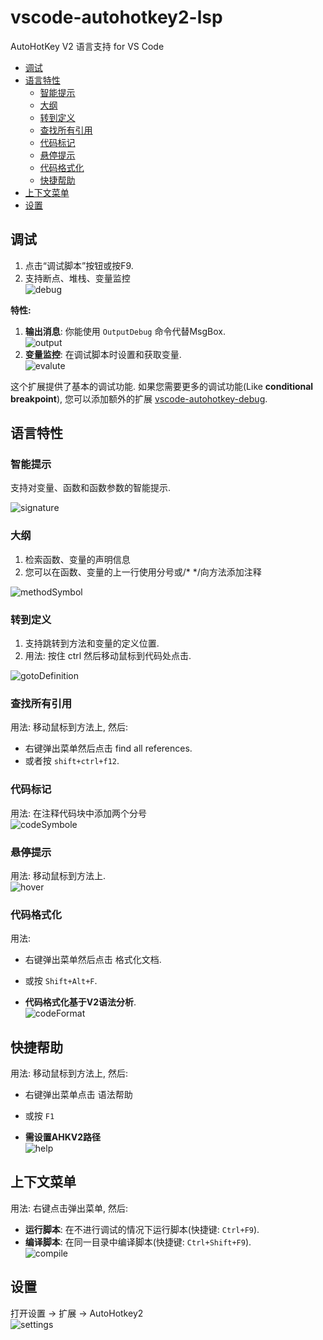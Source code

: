# vscode-autohotkey2-lsp

AutoHotKey V2 语言支持 for VS Code
  - [调试](#调试)
  - [语言特性](#语言特性)
    - [智能提示](#智能提示)
    - [大纲](#大纲)
    - [转到定义](#转到定义)
    - [查找所有引用](#查找所有引用)
    - [代码标记](#代码标记)
    - [悬停提示](#悬停提示)
    - [代码格式化](#代码格式化)
    - [快捷帮助](#快捷帮助)
  - [上下文菜单](#上下文菜单)
  - [设置](#设置)

## 调试
1. 点击“调试脚本”按钮或按F9.  
2. 支持断点、堆栈、变量监控  
![debug](https://gitee.com/orz707/vscode-autohotkey2-lsp/blob/master/pic/debug.gif)

**特性:**
1. **输出消息**: 你能使用 `OutputDebug` 命令代替MsgBox.  
![output](https://gitee.com/orz707/vscode-autohotkey2-lsp/blob/master/pic/output.jpg)
2. **变量监控**: 在调试脚本时设置和获取变量.  
![evalute](https://gitee.com/orz707/vscode-autohotkey2-lsp/blob/master/pic/evalute.jpg)

这个扩展提供了基本的调试功能. 如果您需要更多的调试功能(Like **conditional breakpoint**), 您可以添加额外的扩展 [vscode-autohotkey-debug](https://marketplace.visualstudio.com/items?itemName=zero-plusplus.vscode-autohotkey-debug).

## 语言特性

### 智能提示

支持对变量、函数和函数参数的智能提示.

![signature](https://gitee.com/orz707/vscode-autohotkey2-lsp/blob/master/pic/signature.gif)

### 大纲
1. 检索函数、变量的声明信息
2. 您可以在函数、变量的上一行使用分号或/* */向方法添加注释  

![methodSymbol](https://gitee.com/orz707/vscode-autohotkey2-lsp/blob/master/pic/methodSymbol.jpg)

### 转到定义

1. 支持跳转到方法和变量的定义位置.  
2. 用法: 按住 ctrl 然后移动鼠标到代码处点击.  

![gotoDefinition](https://gitee.com/orz707/vscode-autohotkey2-lsp/blob/master/pic/gotoDefinition.jpg)

### 查找所有引用

用法: 移动鼠标到方法上, 然后:  
- 右键弹出菜单然后点击 find all references.  
- 或者按 `shift+ctrl+f12`.  

### 代码标记

用法: 在注释代码块中添加两个分号  
![codeSymbole](https://gitee.com/orz707/vscode-autohotkey2-lsp/blob/master/pic/codeSymbol.jpg)

### 悬停提示  

用法: 移动鼠标到方法上.  
![hover](https://gitee.com/orz707/vscode-autohotkey2-lsp/blob/master/pic/hover.png)

### 代码格式化  
用法:  
- 右键弹出菜单然后点击 格式化文档.  
- 或按 `Shift+Alt+F`.  

- **代码格式化基于V2语法分析**.  
![codeFormat](https://gitee.com/orz707/vscode-autohotkey2-lsp/blob/master/pic/codeFormat.gif)

## 快捷帮助  
用法: 移动鼠标到方法上, 然后:  
- 右键弹出菜单点击 语法帮助  
- 或按 `F1`  

- **需设置AHKV2路径**  
![help](https://gitee.com/orz707/vscode-autohotkey2-lsp/blob/master/pic/quickhelp.png)

## 上下文菜单  
用法: 右键点击弹出菜单, 然后:  
- **运行脚本**: 在不进行调试的情况下运行脚本(快捷键: `Ctrl+F9`).  
- **编译脚本**: 在同一目录中编译脚本(快捷键: `Ctrl+Shift+F9`).  
![compile](https://gitee.com/orz707/vscode-autohotkey2-lsp/blob/master/pic/compile.jpg)

## 设置  
打开设置 -> 扩展 -> AutoHotkey2  
![settings](https://gitee.com/orz707/vscode-autohotkey2-lsp/blob/master/pic/settings.jpg)